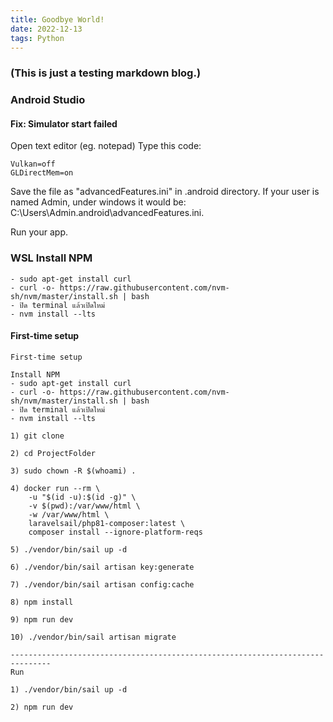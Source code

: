 ```yaml
---
title: Goodbye World!
date: 2022-12-13
tags: Python
---
```


### (This is just a testing markdown blog.)

### Android Studio
#### Fix: Simulator start failed
Open text editor (eg. notepad)
Type this code:
```
Vulkan=off
GLDirectMem=on
```
Save the file as "advancedFeatures.ini" in .android directory. If your user is named Admin, under windows it would be: C:\Users\Admin.android\advancedFeatures.ini.

Run your app.

### WSL Install NPM
```
- sudo apt-get install curl
- curl -o- https://raw.githubusercontent.com/nvm-sh/nvm/master/install.sh | bash
- ปิด terminal แล้วเปิดใหม่
- nvm install --lts
```

#### First-time setup
```
First-time setup

Install NPM
- sudo apt-get install curl
- curl -o- https://raw.githubusercontent.com/nvm-sh/nvm/master/install.sh | bash
- ปิด terminal แล้วเปิดใหม่
- nvm install --lts

1) git clone

2) cd ProjectFolder

3) sudo chown -R $(whoami) .

4) docker run --rm \
    -u "$(id -u):$(id -g)" \
    -v $(pwd):/var/www/html \
    -w /var/www/html \
    laravelsail/php81-composer:latest \
    composer install --ignore-platform-reqs

5) ./vendor/bin/sail up -d

6) ./vendor/bin/sail artisan key:generate

7) ./vendor/bin/sail artisan config:cache

8) npm install

9) npm run dev

10) ./vendor/bin/sail artisan migrate

-------------------------------------------------------------------------------
Run

1) ./vendor/bin/sail up -d

2) npm run dev


```